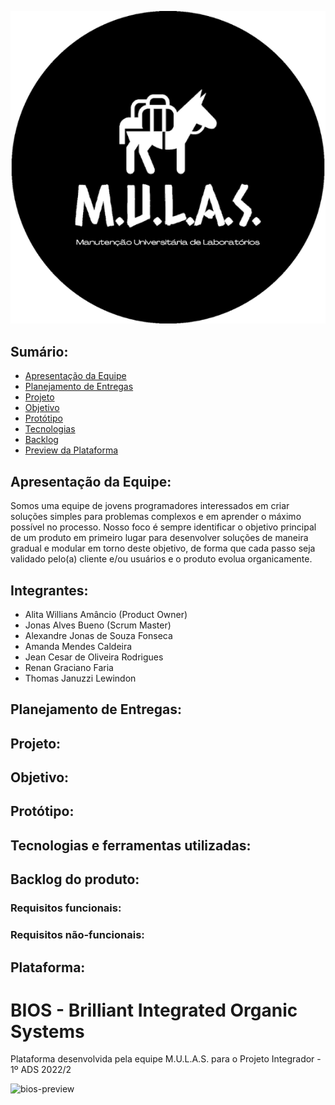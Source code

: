 
<p align="center">
    <img src="./src/img/logo_mulas.png">
</p>

## Sumário:
* [Apresentação da Equipe](#apresentação-da-equipe)
* [Planejamento de Entregas](#planejamento-de-entregas)
* [Projeto](#projeto)
* [Objetivo](#objetivo)
* [Protótipo](#protótipo)
* [Tecnologias](#tecnologias-e-ferramentas-utilizadas)
* [Backlog](#backlog-do-produto)
* [Preview da Plataforma](#plataforma)

## Apresentação da Equipe:
Somos uma equipe de jovens programadores interessados em criar soluções simples para problemas complexos e em aprender o máximo possível no processo.
Nosso foco é sempre identificar o objetivo principal de um produto em primeiro lugar para desenvolver soluções de maneira gradual e modular em torno deste objetivo, de forma que cada passo seja validado pelo(a) cliente e/ou usuários e o produto evolua organicamente.

## Integrantes:

* Alita Willians Amâncio (Product Owner)
* Jonas Alves Bueno (Scrum Master)
* Alexandre Jonas de Souza Fonseca
* Amanda Mendes Caldeira
* Jean Cesar de Oliveira Rodrigues
* Renan Graciano Faria
* Thomas Januzzi Lewindon

## Planejamento de Entregas:

## Projeto:

## Objetivo:

## Protótipo:

## Tecnologias e ferramentas utilizadas:

## Backlog do produto:

### Requisitos funcionais:

### Requisitos não-funcionais:

## Plataforma:

# BIOS - Brilliant Integrated Organic Systems 

Plataforma desenvolvida pela equipe M.U.L.A.S. para o Projeto Integrador - 1º ADS 2022/2

![bios-preview](https://user-images.githubusercontent.com/64814482/190860498-e1f4e2b3-2517-4a7a-b245-874a5abc3863.png)

